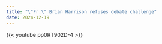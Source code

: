```yaml
---
title: "\"Fr.\" Brian Harrison refuses debate challenge"
date: 2024-12-19
---
```


{{< youtube pp0RT902D-4 >}}
